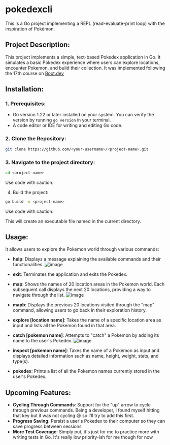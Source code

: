 #  pokedexcli

This is a Go project implementing a REPL (read-evaluate-print loop) with the inspiration of Pokémon.

## Project Description:

This project implements a simple, text-based Pokedex application in Go. It simulates a basic Pokedex experience where users can explore locations, encounter Pokemon, and build their collection. It was implemented following the 17th course on [Boot.dev](https://www.boot.dev/tracks/backend)

## Installation:

### 1. Prerequisites:
- Go version 1.22 or later installed on your system. You can verify the version by running `go version` in your terminal.
- A code editor or IDE for writing and editing Go code.

### 2. Clone the Repository:
```Bash
git clone https://github.com/<your-username>/<project-name>.git
```

### 3. Navigate to the project directory:

```Bash
cd <project-name>
```
Use code with caution.

4. Build the project:

```Bash
go build -o <project-name>
```
Use code with caution.

This will create an executable file named <project-name> in the current directory.

## Usage:

It allows users to explore the Pokemon world through various commands:

- **help**: Displays a message explaining the available commands and their functionalities.
    ![image](https://github.com/user-attachments/assets/d53a85a0-22c9-440a-bcca-0f1e1c5b3b29)
- **exit**: Terminates the application and exits the Pokedex.
- **map**: Shows the names of 20 location areas in the Pokemon world. Each subsequent call displays the next 20 locations, providing a way to navigate through the list.
    ![image](https://github.com/user-attachments/assets/4f6c18a7-0b1e-4e4c-968d-708ce3df397e)
- **mapb**: Displays the previous 20 locations visited through the "map" command, allowing users to go back in their exploration history.
- **explore [location name]**: Takes the name of a specific location area as input and lists all the Pokemon found in that area.
- **catch [pokemon name]**: Attempts to "catch" a Pokemon by adding its name to the user's Pokedex.
    ![image](https://github.com/user-attachments/assets/5e90b3bb-e4cd-459e-b59e-f836b13c10da)

- **inspect [pokemon name]**: Takes the name of a Pokemon as input and displays detailed information such as name, height, weight, stats, and type(s).
- **pokedex**: Prints a list of all the Pokemon names currently stored in the user's Pokedex.

## Upcoming Features:

- **Cycling Through Commands**: Support for the "up" arrow to cycle through previous commands. Being a developer, I found myself hitting that key but it was not cycling 😆 so I'll try to add this first.
- **Progress Saving**: Persist a user's Pokedex to their computer so they can save progress between sessions
- **More Test Coverage**: Simply put, it's just for me to practice more with writing tests in Go. It's really low priority-ish for me though for now
